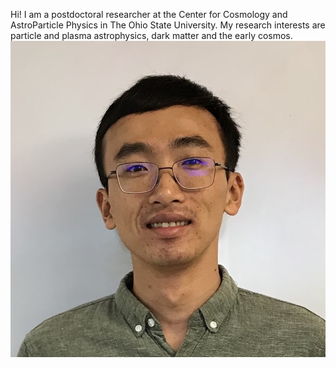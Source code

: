Hi! I am a postdoctoral researcher at the Center for Cosmology and AstroParticle Physics in The Ohio State University. My research interests are particle and plasma astrophysics, dark matter and the early cosmos.
<img src="profile.jpg">
